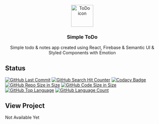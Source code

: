 <p align="center">
  <a href="https://simple-todo.richarddawson.codes">
    <img src="" alt="ToDo icon" width=72 height=72>
  </a>

  <h3 align="center">Simple ToDo</h3>

  <p align="center">
    Simple todo & notes app created using React, Firebase & Semantic UI & Styled Components with Emotion
  </p>
</p>

## Status
[![GitHub Last Commit](https://img.shields.io/github/last-commit/richardtaylordawson/simple-todo.svg)](https://github.com/richardtaylordawson/simple-todo/commits/master)
[![GitHub Search Hit Counter](https://img.shields.io/github/search/richardtaylordawson/simple-todo/goto.svg)](https://github.com/richardtaylordawson/simple-todo/)
[![Codacy Badge](https://api.codacy.com/project/badge/Grade/85379bd678654bd1949af9dde2b53377)](https://www.codacy.com/app/richardtaylordawson/simple-todo?utm_source=github.com&amp;utm_medium=referral&amp;utm_content=richardtaylordawson/simple-todo&amp;utm_campaign=Badge_Grade)
[![GitHub Repo Size in Size](https://img.shields.io/github/repo-size/richardtaylordawson/simple-todo.svg)](https://github.com/richardtaylordawson/simple-todo/)
[![GitHub Code Size in Size](https://img.shields.io/github/languages/code-size/richardtaylordawson/simple-todo.svg)](https://github.com/richardtaylordawson/simple-todo/)
[![GitHub Top Language](https://img.shields.io/github/languages/top/richardtaylordawson/simple-todo.svg)](https://github.com/richardtaylordawson/simple-todo/)
[![GitHub Language Count](https://img.shields.io/github/languages/count/richardtaylordawson/simple-todo.svg)](https://github.com/richardtaylordawson/simple-todo/)

## View Project
Not Available Yet
